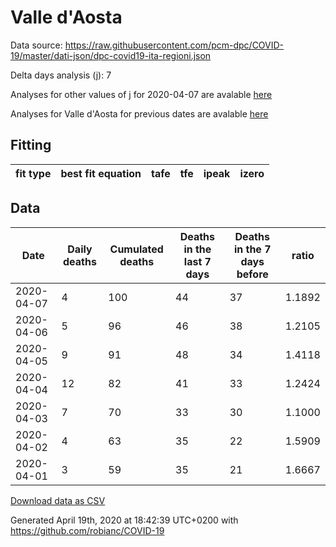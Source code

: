 # Valle d'Aosta

Data source: https://raw.githubusercontent.com/pcm-dpc/COVID-19/master/dati-json/dpc-covid19-ita-regioni.json

Delta days analysis (j): 7

Analyses for other values of j for 2020-04-07 are avalable [here](../2020-04-07/README.md)

Analyses for Valle d'Aosta for previous dates are avalable [here](../README.md)

## Fitting 
|fit type|best fit equation|tafe|tfe|ipeak|izero|
|-------|-----|--------|------|---|---|

## Data
|Date|Daily deaths|Cumulated deaths|Deaths in the last 7 days|Deaths in the 7 days before|ratio|
|----|----------|-----------|-------|--------------------|-----|
|2020-04-07|4|100|44|37|1.1892|
|2020-04-06|5|96|46|38|1.2105|
|2020-04-05|9|91|48|34|1.4118|
|2020-04-04|12|82|41|33|1.2424|
|2020-04-03|7|70|33|30|1.1000|
|2020-04-02|4|63|35|22|1.5909|
|2020-04-01|3|59|35|21|1.6667|

[Download data as CSV](COVID-19_valle_d'aosta_j7_2020-04-07.csv)

Generated April 19th, 2020 at 18:42:39 UTC+0200 with https://github.com/robianc/COVID-19
